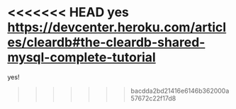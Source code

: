 <<<<<<< HEAD
yes
https://devcenter.heroku.com/articles/cleardb#the-cleardb-shared-mysql-complete-tutorial
=======
yes!
>>>>>>> bacdda2bd21416e6146b362000a57672c22f17d8
